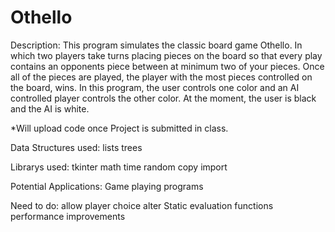 # Othello

Description:
This program simulates the classic board game Othello.  In which two players take turns placing pieces on the board so that every play contains an opponents piece between at minimum two of your pieces.  Once all of the pieces are played, the player with the most pieces controlled on the board, wins.  In this program, the user controls one color and an AI controlled player controls the other color. At the moment, the user is black and the AI is white.   

*Will upload code once Project is submitted in class.


Data Structures used:
lists
trees


Librarys used:
tkinter
math
time
random
copy import




Potential Applications: 
Game playing programs


Need to do:
allow player choice
alter Static evaluation functions
performance improvements
